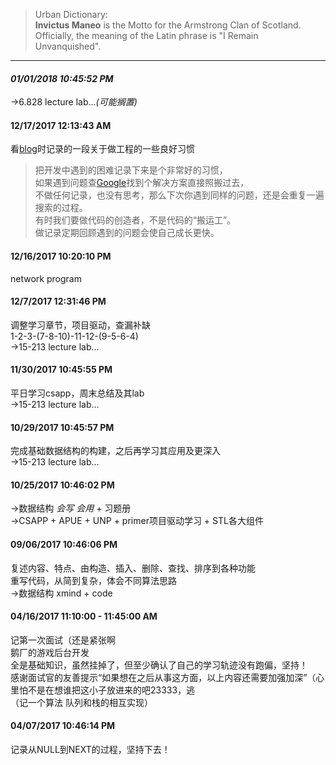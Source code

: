 >Urban Dictionary:  
>**Invictus Maneo** is the Motto for the Armstrong Clan of Scotland.  
>Officially, the meaning of the Latin phrase is "I Remain Unvanquished".  

---

#### *01/01/2018 10:45:52 PM* ####
->6.828 lecture lab...*(可能搁置)*  

#### 12/17/2017 12:13:43 AM ####
看[blog](http://lifeofzjs.com/blog/2015/05/16/how-to-write-a-server/ "how-to-write-a-server")时记录的一段关于做工程的一些良好习惯  
>把开发中遇到的困难记录下来是个非常好的习惯，  
>如果遇到问题查[Google](http://google.com/ "Google")找到个解决方案直接照搬过去，  
>不做任何记录，也没有思考，那么下次你遇到同样的问题，还是会重复一遍搜索的过程。  
>有时我们要做代码的创造者，不是代码的“搬运工”。  
>做记录定期回顾遇到的问题会使自己成长更快。  

#### 12/16/2017 10:20:10 PM ####
network program  

#### 12/7/2017 12:31:46 PM ####
调整学习章节，项目驱动，查漏补缺  
1-2-3-(7-8-10)-11-12-(9-5-6-4)  
->15-213 lecture lab...  

#### 11/30/2017 10:45:55 PM ####
平日学习csapp，周末总结及其lab  
->15-213 lecture lab...  

#### 10/29/2017 10:45:57 PM ####
完成基础数据结构的构建，之后再学习其应用及更深入  
->15-213 lecture lab...  

#### 10/25/2017 10:46:02 PM ####
->数据结构 *会写* *会用* + 习题册  
->CSAPP + APUE + UNP + primer项目驱动学习 + STL各大组件  

#### 09/06/2017 10:46:06 PM ####  
复述内容、特点、由构造、插入、删除、查找、排序到各种功能  
重写代码，从简到复杂，体会不同算法思路  
->数据结构 xmind + code  

#### 04/16/2017 11:10:00 - 11:45:00 AM ####
记第一次面试（还是紧张啊  
鹅厂的游戏后台开发  
全是基础知识，虽然挂掉了，但至少确认了自己的学习轨迹没有跑偏，坚持！  
感谢面试官的友善提示“如果想在之后从事这方面，以上内容还需要加强加深”（心里怕不是在想谁把这小子放进来的吧23333，逃  
（记一个算法 队列和栈的相互实现）  

#### 04/07/2017 10:46:14 PM ####
记录从NULL到NEXT的过程，坚持下去！  